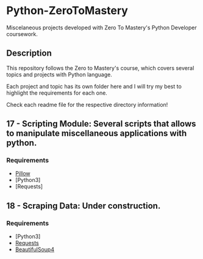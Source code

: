 # Python-ZeroToMastery

Miscelaneous projects developed with Zero To Mastery's Python Developer coursework. 

## Description

This repository follows the Zero to Mastery's course, which covers several topics and projects with Python language.

Each project and topic has its own folder here and I will try my best to highlight the requirements for each one. 

Check each readme file for the respective directory information!


## 17 - Scripting Module: Several scripts that allows to manipulate miscellaneous applications with python.

### Requirements
- [Pillow](https://pillow.readthedocs.io/en/stable/)
- [Python3]
- [Requests]

## 18 - Scraping Data: Under construction.

### Requirements
- [Python3]
- [Requests](https://pypi.org/project/requests/)
- [BeautifulSoup4](https://pypi.org/project/beautifulsoup4/)





